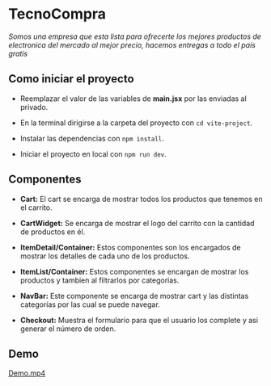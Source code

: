# TecnoCompra

 *Somos una empresa que esta lista para ofrecerte los mejores productos de electronica del mercado al mejor precio, hacemos entregas a todo el pais gratis*

## Como iniciar el proyecto 

- Reemplazar el valor de las variables de **main.jsx** por las enviadas al privado.  

- En la terminal dirigirse a la carpeta del proyecto con `cd vite-project`.    

- Instalar las dependencias con `npm install`.   

- Iniciar el proyecto en local con `npm run dev`.

## Componentes

-  **Cart:** El cart se encarga de mostrar todos los productos que tenemos en el carrito.

- **CartWidget:** Se encarga de mostrar el logo del carrito con la cantidad de productos en él.

- **ItemDetail/Container:** Estos componentes son los encargados de mostrar los detalles de cada uno de los productos.

- **ItemList/Container:** Estos componentes se encargan de mostrar los productos y tambien al filtrarlos por categorias.

- **NavBar:** Este componente se encarga de mostrar cart y las distintas categorías por las cual se puede navegar.

- **Checkout:** Muestra el formulario para que el usuario los complete y asi generar el número de orden.

## Demo




[Demo.mp4](https://github.com/nicolascarnovali/ProyectoFinalReactNicolasCarnovali/assets/130709632/56608062-a562-4064-a175-1a86aa7b9764)


